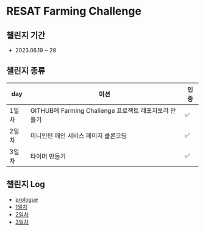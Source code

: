 # RESAT Farming Challenge

## 챌린지 기간
- 2023.06.19 ~ 28

## 챌린지 종류
|day|미션|인증|
|------|---|---|
|1일차|GITHUB에 Farming Challenge 프로젝트 레포지토리 만들기|✅|
|2일차|미니인턴 메인 서비스 페이지 클론코딩|✅|
|3일차|타이머 만들기|✅|



## 챌린지 Log
- [prologue](https://bluemind917.tistory.com/258)
- [1일차](https://bluemind917.tistory.com/259)
- [2일차](https://bluemind917.tistory.com/260)
- [3일차](https://bluemind917.tistory.com/261)


